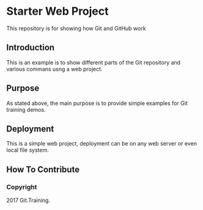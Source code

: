 # Starter Web Project

This repository is for showing how Git and GitHub work

## Introduction

This is an example is to show different parts of the Git repository and various commans usng a web project.

## Purpose

As stated above, the main purpose is to provide simple examples for Git training demos.

## Deployment

This is a simple web project, deployment can be on any web server or even local file system.

## How To Contribute


### Copyright

2017 Git.Training.